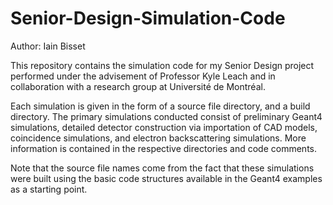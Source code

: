 # Senior-Design-Simulation-Code

Author: Iain Bisset

This repository contains the simulation code for my Senior Design project performed under the advisement of Professor Kyle Leach and in collaboration with a research group at Université de Montréal.

Each simulation is given in the form of a source file directory, and a build directory. The primary simulations conducted consist of preliminary Geant4 simulations, detailed detector construction via importation of CAD models, coincidence simulations, and electron backscattering simulations. More information is contained in the respective directories and code comments.

Note that the source file names come from the fact that these simulations were built using the basic code structures available in the Geant4 examples as a starting point.
